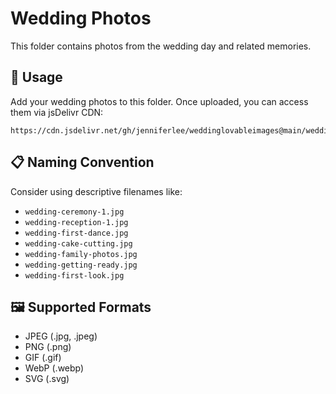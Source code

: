 # Wedding Photos

This folder contains photos from the wedding day and related memories.

## 📸 Usage

Add your wedding photos to this folder. Once uploaded, you can access them via jsDelivr CDN:

```
https://cdn.jsdelivr.net/gh/jenniferlee/weddinglovableimages@main/wedding/{filename}
```

## 📋 Naming Convention

Consider using descriptive filenames like:
- `wedding-ceremony-1.jpg`
- `wedding-reception-1.jpg`
- `wedding-first-dance.jpg`
- `wedding-cake-cutting.jpg`
- `wedding-family-photos.jpg`
- `wedding-getting-ready.jpg`
- `wedding-first-look.jpg`

## 🖼️ Supported Formats

- JPEG (.jpg, .jpeg)
- PNG (.png)
- GIF (.gif)
- WebP (.webp)
- SVG (.svg) 